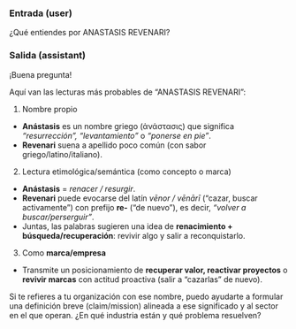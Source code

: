### Entrada (user)

¿Qué entiendes por ANASTASIS REVENARI?

### Salida (assistant)

¡Buena pregunta!

Aquí van las lecturas más probables de “ANASTASIS REVENARI”:

1) Nombre propio  
- **Anástasis** es un nombre griego (ἀνάστασις) que significa *“resurrección”, “levantamiento”* o *“ponerse en pie”*.  
- **Revenari** suena a apellido poco común (con sabor griego/latino/italiano).

2) Lectura etimológica/semántica (como concepto o marca)  
- **Anástasis** = *renacer / resurgir*.  
- **Revenari** puede evocarse del latín *vēnor / vēnārī* (“cazar, buscar activamente”) con prefijo **re-** (“de nuevo”), es decir, *“volver a buscar/perserguir”*.  
- Juntas, las palabras sugieren una idea de **renacimiento + búsqueda/recuperación**: revivir algo y salir a reconquistarlo.

3) Como **marca/empresa**  
- Transmite un posicionamiento de **recuperar valor, reactivar proyectos** o **revivir marcas** con actitud proactiva (salir a “cazarlas” de nuevo).

Si te refieres a tu organización con ese nombre, puedo ayudarte a formular una definición breve (claim/mission) alineada a ese significado y al sector en el que operan. ¿En qué industria están y qué problema resuelven?
